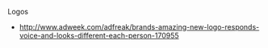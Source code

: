 


Logos

- http://www.adweek.com/adfreak/brands-amazing-new-logo-responds-voice-and-looks-different-each-person-170955
